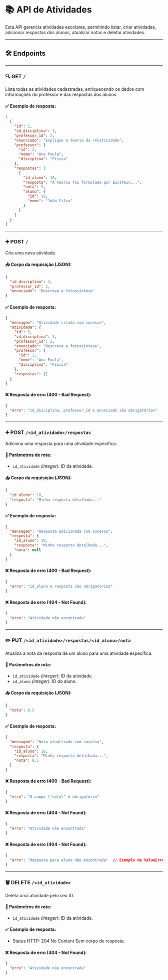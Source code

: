 # 📚 API de Atividades

Esta API gerencia atividades escolares, permitindo listar, criar atividades, adicionar respostas dos alunos, atualizar notas e deletar atividades.

---

## 🛠️ Endpoints

---

### 🔍 GET `/`

Lista todas as atividades cadastradas, enriquecendo os dados com informações do professor e das respostas dos alunos.

#### ✅ Exemplo de resposta:

```json
[
  {
    "id": 1,
    "id_disciplina": 3,
    "professor_id": 2,
    "enunciado": "Explique a teoria da relatividade",
    "professor": {
      "id": 2,
      "nome": "Ana Paula",
      "disciplina": "Física"
    },
    "respostas": [
      {
        "id_aluno": 10,
        "resposta": "A teoria foi formulada por Einstein...",
        "nota": 9,
        "aluno": {
          "id": 10,
          "nome": "João Silva"
        }
      }
    ]
  }
]
```

---

### ➕ POST `/`

Cria uma nova atividade.

#### 📥 Corpo da requisição (JSON):

```json
{
  "id_disciplina": 3,
  "professor_id": 2,
  "enunciado": "Descreva a fotossíntese"
}
```

#### ✅ Exemplo de resposta:

```json
{
  "mensagem": "Atividade criada com sucesso",
  "atividade": {
    "id": 5,
    "id_disciplina": 3,
    "professor_id": 2,
    "enunciado": "Descreva a fotossíntese",
    "professor": {
      "id": 2,
      "nome": "Ana Paula",
      "disciplina": "Física"
    },
    "respostas": []
  }
}
```

#### ❌ Resposta de erro (400 - Bad Request):

```json
{
  "erro": "id_disciplina, professor_id e enunciado são obrigatórios"
}
```

---

### ➕ POST `/<id_atividade>/respostas`

Adiciona uma resposta para uma atividade específica.

#### 🔗 Parâmetros de rota:

* `id_atividade` *(integer)*: ID da atividade.

#### 📥 Corpo da requisição (JSON):

```json
{
  "id_aluno": 10,
  "resposta": "Minha resposta detalhada..."
}
```

#### ✅ Exemplo de resposta:

```json
{
  "mensagem": "Resposta adicionada com sucesso",
  "resposta": {
    "id_aluno": 10,
    "resposta": "Minha resposta detalhada...",
    "nota": null
  }
}
```

#### ❌ Resposta de erro (400 - Bad Request):

```json
{
  "erro": "id_aluno e resposta são obrigatórios"
}
```

#### ❌ Resposta de erro (404 - Not Found):

```json
{
  "erro": "Atividade não encontrada"
}
```

---

### ✏️ PUT `/<id_atividade>/respostas/<id_aluno>/nota`

Atualiza a nota da resposta de um aluno para uma atividade específica.

#### 🔗 Parâmetros de rota:

* `id_atividade` *(integer)*: ID da atividade.
* `id_aluno` *(integer)*: ID do aluno.

#### 📥 Corpo da requisição (JSON):

```json
{
  "nota": 8.5
}
```

#### ✅ Exemplo de resposta:

```json
{
  "mensagem": "Nota atualizada com sucesso",
  "resposta": {
    "id_aluno": 10,
    "resposta": "Minha resposta detalhada...",
    "nota": 8.5
  }
}
```

#### ❌ Resposta de erro (400 - Bad Request):

```json
{
  "erro": "O campo \"nota\" é obrigatório"
}
```

#### ❌ Resposta de erro (404 - Not Found):

```json
{
  "erro": "Atividade não encontrada"
}
```

#### ❌ Resposta de erro (404 - Not Found):

```json
{
  "erro": "Resposta para aluno não encontrada"  // Exemplo de ValueError tratado
}
```

---

### 🗑️ DELETE `/<id_atividade>`

Deleta uma atividade pelo seu ID.

#### 🔗 Parâmetros de rota:

* `id_atividade` *(integer)*: ID da atividade.

#### ✅ Exemplo de resposta:

* Status HTTP: 204 No Content
  Sem corpo de resposta.

#### ❌ Resposta de erro (404 - Not Found):

```json
{
  "erro": "Atividade não encontrada"
}
```
